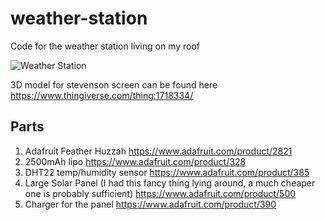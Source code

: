 # weather-station
Code for the weather station living on my roof

![Weather Station](/images/weather_station.jpg)

3D model for stevenson screen can be found here https://www.thingiverse.com/thing:1718334/

## Parts
1. Adafruit Feather Huzzah https://www.adafruit.com/product/2821
1. 2500mAh lipo https://www.adafruit.com/product/328
1. DHT22 temp/humidity sensor https://www.adafruit.com/product/385
1. Large Solar Panel (I had this fancy thing lying around, a much cheaper one is probably sufficient) https://www.adafruit.com/product/500
1. Charger for the panel https://www.adafruit.com/product/390
